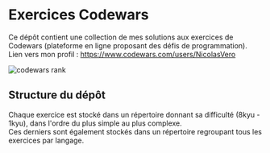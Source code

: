 # Exercices Codewars

Ce dépôt contient une collection de mes solutions aux exercices de Codewars (plateforme en ligne proposant des défis de programmation).  
Lien vers mon profil : https://www.codewars.com/users/NicolasVero

![codewars rank](https://www.codewars.com/users/NicolasVero/badges/large)

## Structure du dépôt

Chaque exercice est stocké dans un répertoire donnant sa difficulté (8kyu - 1kyu), dans l'ordre du plus simple au plus complexe.  
Ces derniers sont également stockés dans un répertoire regroupant tous les exercices par langage.
